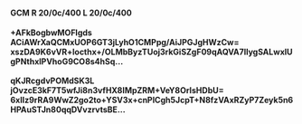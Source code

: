 #### GCM R 20/0c/400 L 20/0c/400
**+AFkBogbwMOFlgds**<br/>**ACiAWrXaQCMxUOP6GT3jLyhO1CMPpg/AiJPGJgHWzCw=**<br/>**xszDA9K6vVR+locthx+/OLMbByzTUoj3rkGiSZgF09qAQVA7llygSALwxlUgPNthxlPVhoG9CO8s4hSq...**<br/><br/>
**qKJRcgdvPOMdSK3L**<br/>**jOvzcE3kF7T5wfJi8n3vfHX8IMpZRM+VeY8OrIsHDbU=**<br/>**6xlIz9rRA9WwZ2go2to+YSV3x+cnPICgh5JcpT+N8fzVAxRZyP7Zeyk5n6HPAuSTJn80qqDVvzrvtsBE...**